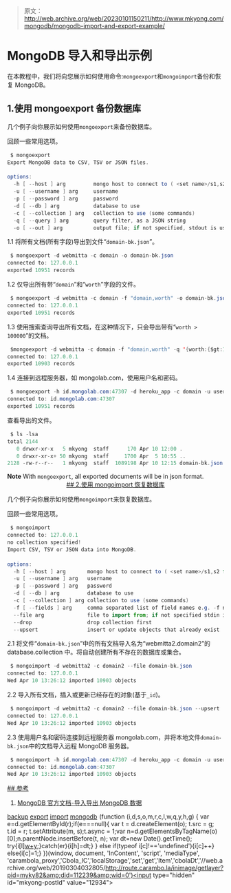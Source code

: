 > 原文：<http://web.archive.org/web/20230101150211/http://www.mkyong.com/mongodb/mongodb-import-and-export-example/>

# MongoDB 导入和导出示例

在本教程中，我们将向您展示如何使用命令:`mongoexport`和`mongoimport`备份和恢复 MongoDB。

## 1.使用 mongoexport 备份数据库

几个例子向你展示如何使用`mongoexport`来备份数据库。

回顾一些常用选项。

```java
 $ mongoexport
Export MongoDB data to CSV, TSV or JSON files.

options:
  -h [ --host ] arg         mongo host to connect to ( <set name>/s1,s2 for 
  -u [ --username ] arg     username
  -p [ --password ] arg     password
  -d [ --db ] arg           database to use
  -c [ --collection ] arg   collection to use (some commands)
  -q [ --query ] arg        query filter, as a JSON string
  -o [ --out ] arg          output file; if not specified, stdout is used 
```

1.1 将所有文档(所有字段)导出到文件“`domain-bk.json`”。

```java
 $ mongoexport -d webmitta -c domain -o domain-bk.json
connected to: 127.0.0.1
exported 10951 records 
```

1.2 仅导出所有带“`domain`”和“`worth`”字段的文件。

```java
 $ mongoexport -d webmitta -c domain -f "domain,worth" -o domain-bk.json
connected to: 127.0.0.1
exported 10951 records 
```

1.3 使用搜索查询导出所有文档，在这种情况下，只会导出带有“`worth > 100000`”的文档。

```java
 $mongoexport -d webmitta -c domain -f "domain,worth" -q '{worth:{$gt:100000}}' -o domain-bk.json
connected to: 127.0.0.1
exported 10903 records 
```

1.4 连接到远程服务器，如 mongolab.com，使用用户名和密码。

```java
 $ mongoexport -h id.mongolab.com:47307 -d heroku_app -c domain -u username123 -p password123 -o domain-bk.json
connected to: id.mongolab.com:47307
exported 10951 records 
```

查看导出的文件。

```java
 $ ls -lsa
total 2144
   0 drwxr-xr-x   5 mkyong  staff      170 Apr 10 12:00 .
   0 drwxr-xr-x+ 50 mkyong  staff     1700 Apr  5 10:55 ..
2128 -rw-r--r--   1 mkyong  staff  1089198 Apr 10 12:15 domain-bk.json 
```

**Note**
With `mongoexport`, all exported documents will be in json format. <ins class="adsbygoogle" style="display:block; text-align:center;" data-ad-format="fluid" data-ad-layout="in-article" data-ad-client="ca-pub-2836379775501347" data-ad-slot="6894224149">## 2.使用 mongoimport 恢复数据库

几个例子向你展示如何使用`mongoimport`来恢复数据库。

回顾一些常用选项。

```java
 $ mongoimport
connected to: 127.0.0.1
no collection specified!
Import CSV, TSV or JSON data into MongoDB.

options:
  -h [ --host ] arg       mongo host to connect to ( <set name>/s1,s2 for sets)
  -u [ --username ] arg   username
  -p [ --password ] arg   password
  -d [ --db ] arg         database to use
  -c [ --collection ] arg collection to use (some commands)
  -f [ --fields ] arg     comma separated list of field names e.g. -f name,age
  --file arg              file to import from; if not specified stdin is used
  --drop                  drop collection first 
  --upsert                insert or update objects that already exist 
```

2.1 将文件“`domain-bk.json`”中的所有文档导入名为“webmitta2.domain2”的 database.collection 中。将自动创建所有不存在的数据库或集合。

```java
 $ mongoimport -d webmitta2 -c domain2 --file domain-bk.json
connected to: 127.0.0.1
Wed Apr 10 13:26:12 imported 10903 objects 
```

2.2 导入所有文档，插入或更新已经存在的对象(基于`_id`)。

```java
 $ mongoimport -d webmitta2 -c domain2 --file domain-bk.json --upsert
connected to: 127.0.0.1
Wed Apr 10 13:26:12 imported 10903 objects 
```

2.3 使用用户名和密码连接到远程服务器 mongolab.com，并将本地文件`domain-bk.json`中的文档导入远程 MongoDB 服务器。

```java
 $ mongoimport -h id.mongolab.com:47307 -d heroku_app -c domain -u username123 -p password123 --file domain-bk.json
connected to: id.mongolab.com:47307
Wed Apr 10 13:26:12 imported 10903 objects 
```

 <ins class="adsbygoogle" style="display:block" data-ad-client="ca-pub-2836379775501347" data-ad-slot="8821506761" data-ad-format="auto" data-ad-region="mkyongregion">## 参考

1.  [MongoDB 官方文档-导入导出 MongoDB 数据](http://web.archive.org/web/20190304032805/http://docs.mongodb.org/manual/core/import-export/)

[backup](http://web.archive.org/web/20190304032805/http://www.mkyong.com/tag/backup/) [export](http://web.archive.org/web/20190304032805/http://www.mkyong.com/tag/export/) [import](http://web.archive.org/web/20190304032805/http://www.mkyong.com/tag/import/) [mongodb](http://web.archive.org/web/20190304032805/http://www.mkyong.com/tag/mongodb/)</ins></ins>![](img/fc5c7a4c5a153130387410e3e72a2032.png) (function (i,d,s,o,m,r,c,l,w,q,y,h,g) { var e=d.getElementById(r);if(e===null){ var t = d.createElement(o); t.src = g; t.id = r; t.setAttribute(m, s);t.async = 1;var n=d.getElementsByTagName(o)[0];n.parentNode.insertBefore(t, n); var dt=new Date().getTime(); try{i[l][w+y](h,i[l][q+y](h)+'&amp;'+dt);}catch(er){i[h]=dt;} } else if(typeof i[c]!=='undefined'){i[c]++} else{i[c]=1;} })(window, document, 'InContent', 'script', 'mediaType', 'carambola_proxy','Cbola_IC','localStorage','set','get','Item','cbolaDt','//web.archive.org/web/20190304032805/http://route.carambo.la/inimage/getlayer?pid=myky82&amp;did=112239&amp;wid=0')<input type="hidden" id="mkyong-postId" value="12934">







